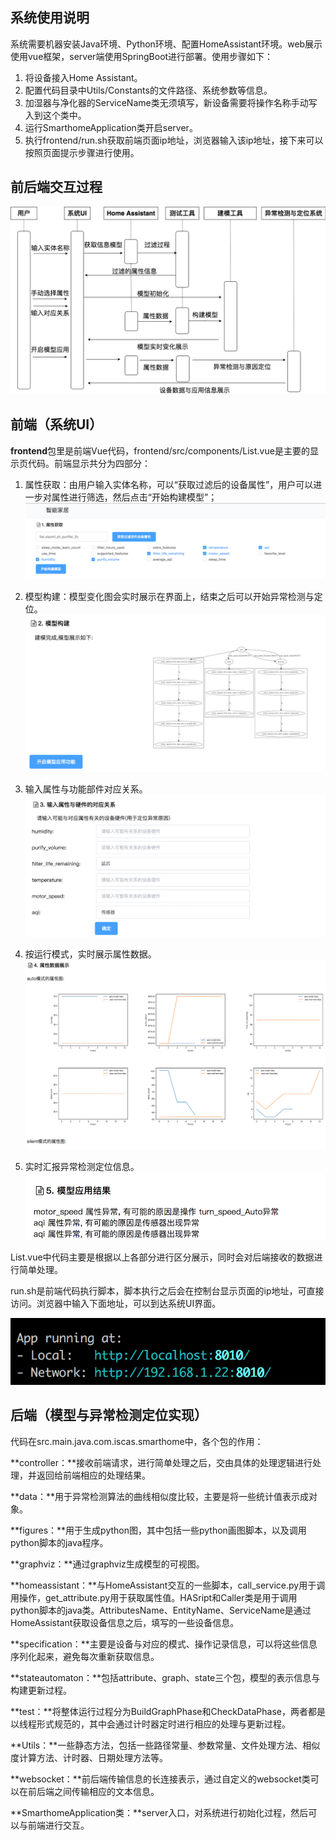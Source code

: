## 系统使用说明

系统需要机器安装Java环境、Python环境、配置HomeAssistant环境。web展示使用vue框架，server端使用SpringBoot进行部署。使用步骤如下：

1. 将设备接入Home Assistant。
2. 配置代码目录中Utils/Constants的文件路径、系统参数等信息。
3. 加湿器与净化器的ServiceName类无须填写，新设备需要将操作名称手动写入到这个类中。
4. 运行SmarthomeApplication类开启server。
5. 执行frontend/run.sh获取前端页面ip地址，浏览器输入该ip地址，接下来可以按照页面提示步骤进行使用。

## 前后端交互过程

![系统操作过程](./img/系统操作过程.png)



## 前端（系统UI）

**frontend**包里是前端Vue代码，frontend/src/components/List.vue是主要的显示页代码。前端显示共分为四部分：

1. 属性获取：由用户输入实体名称，可以“获取过滤后的设备属性”，用户可以进一步对属性进行筛选，然后点击“开始构建模型”；![image-20200610164500863](./img/part1.png)
2. 模型构建：模型变化图会实时展示在界面上，结束之后可以开始异常检测与定位。![image-20200610165113933](./img/part2.png)
3. 输入属性与功能部件对应关系。![image-20200610165245784](./img/part3.png)

4. 按运行模式，实时展示属性数据。![image-20200610165348444](./img/part4.png)
5. 实时汇报异常检测定位信息。![image-20200610165431085](./img/part5.png)



List.vue中代码主要是根据以上各部分进行区分展示，同时会对后端接收的数据进行简单处理。

run.sh是前端代码执行脚本，脚本执行之后会在控制台显示页面的ip地址，可直接访问。浏览器中输入下面地址，可以到达系统UI界面。

![image-20200610164050852](./img/ip.png)

## 后端（模型与异常检测定位实现）

代码在src.main.java.com.iscas.smarthome中，各个包的作用：

**controller：**接收前端请求，进行简单处理之后，交由具体的处理逻辑进行处理，并返回给前端相应的处理结果。

**data：**用于异常检测算法的曲线相似度比较，主要是将一些统计值表示成对象。

**figures：**用于生成python图，其中包括一些python画图脚本，以及调用python脚本的java程序。

**graphviz：**通过graphviz生成模型的可视图。

**homeassistant：**与HomeAssistant交互的一些脚本，call_service.py用于调用操作，get_attribute.py用于获取属性值。HASript和Caller类是用于调用python脚本的java类。AttributesName、EntityName、ServiceName是通过HomeAssistant获取设备信息之后，填写的一些设备信息。

**specification：**主要是设备与对应的模式、操作记录信息，可以将这些信息序列化起来，避免每次重新获取信息。

**stateautomaton：**包括attribute、graph、state三个包，模型的表示信息与构建更新过程。

**test：**将整体运行过程分为BuildGraphPhase和CheckDataPhase，两者都是以线程形式规范的，其中会通过计时器定时进行相应的处理与更新过程。

**Utils：**一些静态方法，包括一些路径常量、参数常量、文件处理方法、相似度计算方法、计时器、日期处理方法等。

**websocket：**前后端传输信息的长连接表示，通过自定义的websocket类可以在前后端之间传输相应的文本信息。

**SmarthomeApplication类：**server入口，对系统进行初始化过程，然后可以与前端进行交互。

